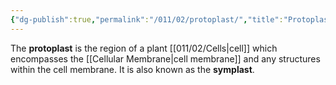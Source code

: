 ```yaml
---
{"dg-publish":true,"permalink":"/011/02/protoplast/","title":"Protoplast","tags":["BIOL412"],"noteIcon":"1","created":"2024-10-19T20:27:19.119-07:00","updated":"2024-10-03T23:11:53.864-07:00"}
---
```


The **protoplast** is the region of a plant [[011/02/Cells\|cell]] which encompasses the [[Cellular Membrane\|cell membrane]] and any structures within the cell membrane. It is also known as the **symplast**.